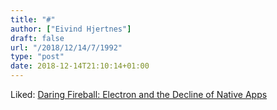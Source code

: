 ```yaml
---
title: "#"
author: ["Eivind Hjertnes"]
draft: false
url: "/2018/12/14/7/1992"
type: "post"
date: 2018-12-14T21:10:14+01:00
---
```


Liked:
[Daring
Fireball: Electron and the Decline of Native Apps](https://daringfireball.net/2018/12/electron%5Fand%5Fthe%5Fdecline%5Fof%5Fnative%5Fapps)
